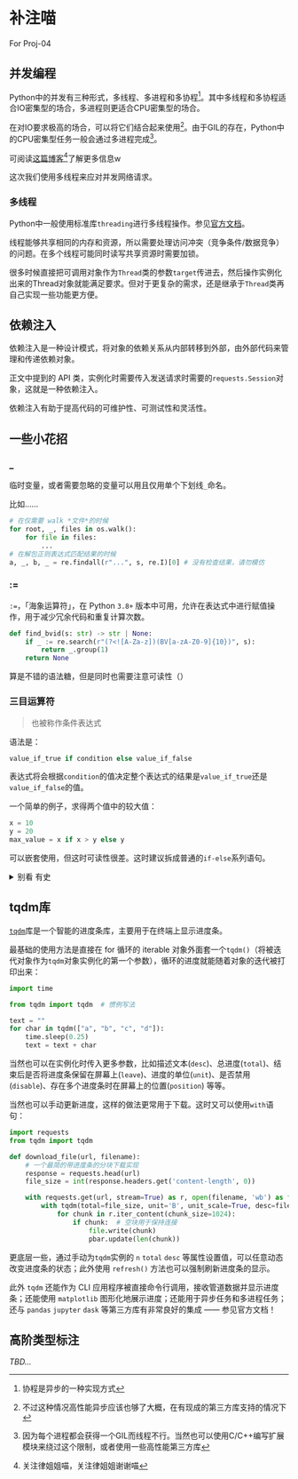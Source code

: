 # 补注喵

For Proj-04

## 并发编程

Python中的并发有三种形式，多线程、多进程和多协程[^1]。其中多线程和多协程适合IO密集型的场合，多进程则更适合CPU密集型的场合。

在对IO要求极高的场合，可以将它们结合起来使用[^2]。由于GIL的存在，Python中的CPU密集型任务一般会通过多进程完成[^3]。

可阅读[这篇博客](https://www.glowmem.com/archives/python-concurrency)[^4]了解更多信息w

这次我们使用多线程来应对并发网络请求。

[^1]: 协程是异步的一种实现方式
[^2]: 不过这种情况高性能异步应该也够了大概，在有现成的第三方库支持的情况下
[^3]: 因为每个进程都会获得一个GIL而线程不行。当然也可以使用C/C++编写扩展模块来绕过这个限制，或者使用一些高性能第三方库
[^4]: 关注律姐姐喵，关注律姐姐谢谢喵

### 多线程

Python中一般使用标准库`threading`进行多线程操作。参见[官方文档](https://docs.python.org/zh-cn/3.7/library/threading.html)。

线程能够共享相同的内存和资源，所以需要处理访问冲突（竞争条件/数据竞争）的问题。在多个线程可能同时读写共享资源时需要加锁。

很多时候直接把可调用对象作为`Thread`类的参数`target`传进去，然后操作实例化出来的Thread对象就能满足要求。但对于更复杂的需求，还是继承于`Thread`类再自己实现一些功能更方便。

## 依赖注入

依赖注入是一种设计模式，将对象的依赖关系从内部转移到外部，由外部代码来管理和传递依赖对象。

正文中提到的 API 类，实例化时需要传入发送请求时需要的`requests.Session`对象，这就是一种依赖注入。

依赖注入有助于提高代码的可维护性、可测试性和灵活性。

## 一些小花招

### _

临时变量，或者需要忽略的变量可以用且仅用单个下划线`_`命名。

比如……

```python
# 在仅需要 walk *文件*的时候
for root, _, files in os.walk():
    for file in files:
        ...
# 在解包正则表达式匹配结果的时候
a, _, b, _ = re.findall(r"...", s, re.I)[0] # 没有检查结果，请勿模仿
```

### :=

`:=`，「海象运算符」，在 Python `3.8+` 版本中可用，允许在表达式中进行赋值操作，用于减少冗余代码和重复计算次数。

```python
def find_bvid(s: str) -> str | None:
    if _ := re.search(r"(?<![A-Za-z])(BV[a-zA-Z0-9]{10})", s):
        return _.group(1)
    return None
```

算是不错的语法糖，但是同时也需要注意可读性（）

### 三目运算符

> 也被称作条件表达式

语法是：

```py
value_if_true if condition else value_if_false
```

表达式将会根据`condition`的值决定整个表达式的结果是`value_if_true`还是`value_if_false`的值。

一个简单的例子，求得两个值中的较大值：

```py
x = 10
y = 20
max_value = x if x > y else y
```

可以嵌套使用，但这时可读性很差。这时建议拆成普通的`if-else`系列语句。

<details><summary>别看 有史</summary>

```py
# (省略的定义用`...`表示)
...
class VideoWorker(threading.Thread, ...):
    ...
    def _worker(self):
        ...
        finalfile = os.path.join(
            self._savedir,
            filename_escape(
                (
                    f"{title}"
                    + (
                        (f"_P{pindex+1}" if len(cidlist) > 1 else "")
                        if self._correct_pindex is None
                        else f"_P{self._correct_pindex}"
                    )
                    + (f"_{ptitle}" if ptitle != title or self._correct_ptitle else "")
                    + (
                        f"_{bilicodes.stream_dash_audio_quality.get(aqid)}"
                        if self._audio_only
                        else f"_{bilicodes.stream_dash_video_quality.get(vqid)}"
                    )
                )
                + (
                    (".flac" if is_lossless else ".mp3")
                    if self._audio_only
                    else (".mkv" if is_lossless else ".mp4")
                )
            ),
        )
        ...
    ...
```

~~懒得喷~~

</details>

## tqdm库

[`tqdm`](https://github.com/tqdm/tqdm)库是一个智能的进度条库，主要用于在终端上显示进度条。

最基础的使用方法是直接在 for 循环的 iterable 对象外面套一个`tqdm()`（将被迭代对象作为`tqdm`对象实例化的第一个参数），循环的进度就能随着对象的迭代被打印出来：

```py
import time

from tqdm import tqdm  # 惯例写法

text = ""
for char in tqdm(["a", "b", "c", "d"]):
    time.sleep(0.25)
    text = text + char
```

当然也可以在实例化时传入更多参数，比如描述文本(`desc`)、总进度(`total`)、结束后是否将进度条保留在屏幕上(`leave`)、进度的单位(`unit`)、是否禁用(`disable`)、存在多个进度条时在屏幕上的位置(`position`) 等等。

当然也可以手动更新进度，这样的做法更常用于下载。这时又可以使用`with`语句：

```py
import requests
from tqdm import tqdm

def download_file(url, filename):
    # 一个最简的带进度条的分块下载实现
    response = requests.head(url)
    file_size = int(response.headers.get('content-length', 0))

    with requests.get(url, stream=True) as r, open(filename, 'wb') as file:
        with tqdm(total=file_size, unit='B', unit_scale=True, desc=filename) as pbar:
            for chunk in r.iter_content(chunk_size=1024):
                if chunk:  # 空块用于保持连接
                    file.write(chunk)
                    pbar.update(len(chunk))
```

更底层一些，通过手动为`tqdm`实例的 `n` `total` `desc` 等属性设置值，可以任意动态改变进度条的状态；此外使用 `refresh()` 方法也可以强制刷新进度条的显示。

此外 `tqdm` 还能作为 CLI 应用程序被直接命令行调用，接收管道数据并显示进度条；还能使用 `matplotlib` 图形化地展示进度；还能用于异步任务和多进程任务；还与 `pandas` `jupyter` `dask` 等第三方库有非常良好的集成 —— 参见官方文档！

## 高阶类型标注

*TBD...*
